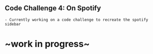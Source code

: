 ## Code Challenge 4: On Spotify
    - Currently working on a code challenge to recreate the spotify sidebar 

# ~work in progress~